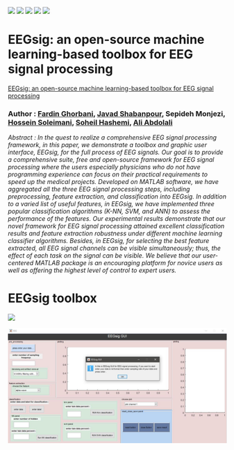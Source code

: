 ﻿![](https://badgen.net/github/checks/node-formidable/node-formidable/master/windows)
![](https://badgen.net/gitlab/last-commit/gitlab-org/gitlab-development-kit)
![](https://badgen.net/npm/license/lodash)
![](https://img.shields.io/badge/University-IUST-blue)
![](https://img.shields.io/badge/Version-0.1-blue)

# EEGsig: an open-source machine learning-based toolbox for EEG signal processing

[EEGsig: an open-source machine learning-based toolbox for EEG signal processing](https://arxiv.org/abs/2010.12877)

### Author : [Fardin Ghorbani](https://scholar.google.com/citations?user=Ld-lFKgAAAAJ&hl=en), [Javad Shabanpour](https://scholar.google.com/citations?user=WLstfRcAAAAJ&hl=en), Sepideh Monjezi, [Hossein Soleimani](https://scholar.google.com/citations?user=fY5IgjcAAAAJ&hl=en), [Soheil Hashemi](https://scholar.google.com/citations?user=N6CGwhMAAAAJ&hl=en), [Ali Abdolali](https://scholar.google.com/citations?user=JYpUTf8AAAAJ&hl=en)



*Abstract : In the quest to realize a comprehensive EEG signal processing framework, in this paper, we demonstrate a toolbox and graphic user interface, EEGsig, for the full process of EEG signals. Our goal is to provide a comprehensive suite, free and open-source framework for EEG signal processing where the users especially physicians who do not have programming experience can focus on their practical requirements to speed up the medical projects. Developed on MATLAB software, we have aggregated all the three EEG signal processing steps, including preprocessing, feature extraction, and classification into EEGsig. In addition to a varied list of useful features, in EEGsig, we have implemented three popular classification algorithms (K-NN, SVM, and ANN) to assess the performance of the features. Our experimental results demonstrate that our novel framework for EEG signal processing attained excellent classification results and feature extraction robustness under different machine learning classifier algorithms. Besides, in EEGsig, for selecting the best feature extracted, all EEG signal channels can be visible simultaneously; thus, the effect of each task on the signal can be visible. We believe that our user-centered MATLAB package is an encouraging platform for novice users as well as offering the highest level of control to expert users.*

# EEGsig toolbox
![](https://img.shields.io/badge/Tutorial-EEGsig-green)



![Getting Started](./tut_pic/a1.JPG)


